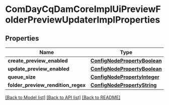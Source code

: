 # ComDayCqDamCoreImplUiPreviewFolderPreviewUpdaterImplProperties

## Properties
Name | Type | Description | Notes
------------ | ------------- | ------------- | -------------
**create_preview_enabled** | [**ConfigNodePropertyBoolean**](ConfigNodePropertyBoolean.md) |  | [optional] 
**update_preview_enabled** | [**ConfigNodePropertyBoolean**](ConfigNodePropertyBoolean.md) |  | [optional] 
**queue_size** | [**ConfigNodePropertyInteger**](ConfigNodePropertyInteger.md) |  | [optional] 
**folder_preview_rendition_regex** | [**ConfigNodePropertyString**](ConfigNodePropertyString.md) |  | [optional] 

[[Back to Model list]](../README.md#documentation-for-models) [[Back to API list]](../README.md#documentation-for-api-endpoints) [[Back to README]](../README.md)



